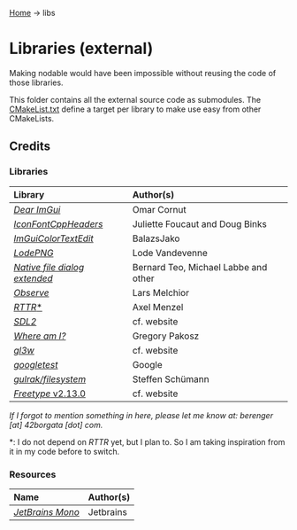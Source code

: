 [Home](../README.md) -> libs

# Libraries (external)

Making nodable would have been impossible without reusing the code of those libraries.

This folder contains all the external source code as submodules. The [CMakeList.txt](CMakeLists.txt) define a target per library to make use easy from other CMakeLists.

## Credits
### Libraries

| Library                                                                              | Author(s)                            |
|:-------------------------------------------------------------------------------------|:-------------------------------------|
| [*Dear ImGui*]( https://github.com/omarcornut/imgui)                                 | Omar Cornut                          |
| [*IconFontCppHeaders*](https://github.com/juliettef/IconFontCppHeaders)              | Juliette Foucaut and Doug Binks      |
| [*ImGuiColorTextEdit*](https://github.com/BalazsJako/ImGuiColorTextEdit)             | BalazsJako                           |
| [*LodePNG*]( https://github.com/lvandeve/lodepng)                                    | Lode Vandevenne                      |
| [*Native file dialog extended*](https://github.com/btzy/nativefiledialog-extended)   | Bernard Teo, Michael Labbe and other |
| [*Observe*]( https://github.com/TheLartians/Observe)                                 | Lars Melchior                        |
| [*RTTR**](https://github.com/rttrorg/rttr)                                           | Axel Menzel                          |
| [*SDL2*](https://www.libsdl.org/)                                                    | cf. website                          |
| [*Where am I?*](https://github.com/gpakosz/whereami.git)                             | Gregory Pakosz                       |
| [*gl3w*](https://github.com/skaslev/gl3w)                                            | cf. website                          |
| [*googletest*](https://github.com/google/googletest)                                 | Google                               |
| [*gulrak/filesystem*]()                                                              | Steffen Schümann                     |
| [*Freetype* v2.13.0](https://github.com/freetype/freetype/tree/VER-2-13-0)           | cf. website                          |

_If I forgot to mention something in here, please let me know at: berenger [at] 42borgata [dot] com._

*: I do not depend on *RTTR* yet, but I plan to. So I am taking inspiration from it in my code before to switch.


### Resources

| Name                                                    | Author(s) |
|:--------------------------------------------------------|:----------|
| [*JetBrains Mono*]( https://www.jetbrains.com/lp/mono/) | Jetbrains |